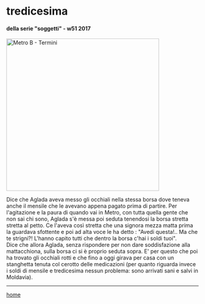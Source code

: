 # tredicesima  

#### della serie "soggetti" - w51 2017  
<img src="https://drive.google.com/uc?id=15nEbGzZ5_WsjeGRv_hpfrbakMIO-ziNg" alt="Metro B - Termini" width="400"> 
<!--- /interarete116.png  --->  

Dice che Aglada aveva messo gli occhiali nella stessa borsa dove teneva anche il mensile che le avevano appena pagato prima di partire. Per l'agitazione e la paura di quando vai in Metro, con tutta quella gente che non sai chi sono, Aglada s'è messa poi seduta tenendosi la borsa stretta stretta al petto. Ce l'aveva così stretta che una signora mezza matta prima la guardava sfottente e poi ad alta voce le ha detto : "Avedi questa!.. Ma che te strigni?! L'hanno capito tutti che dentro la borsa c'hai i soldi tuoi".  
Dice che allora Aglada, senza rispondere per non dare soddisfazione alla mattacchiona, sulla borsa ci si è proprio seduta sopra. E' per questo che poi ha trovato gli occhiali rotti e che fino a oggi girava per casa con un stanghetta tenuta col cerotto delle medicazioni (per quanto riguarda invece i soldi di mensile e tredicesima nessun problema: sono arrivati sani e salvi in Moldavia).   
    
---
[home](/interarete.md) 
